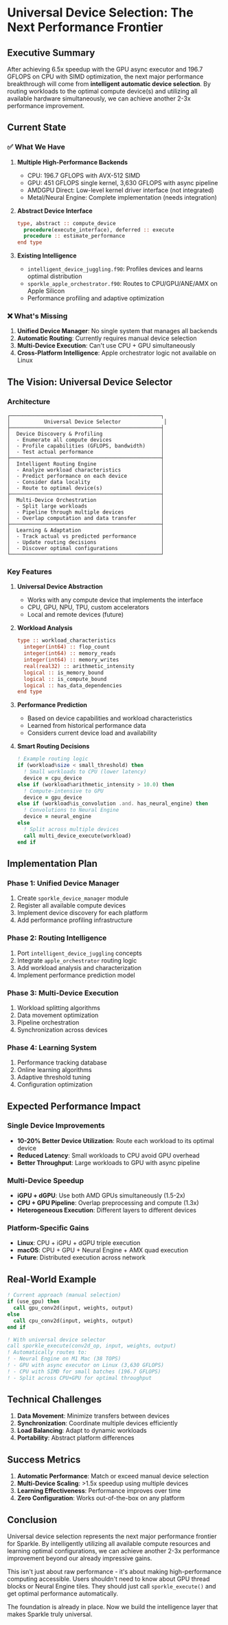 # Universal Device Selection: The Next Performance Frontier

## Executive Summary

After achieving 6.5x speedup with the GPU async executor and 196.7 GFLOPS on CPU with SIMD optimization, the next major performance breakthrough will come from **intelligent automatic device selection**. By routing workloads to the optimal compute device(s) and utilizing all available hardware simultaneously, we can achieve another 2-3x performance improvement.

## Current State

### ✅ What We Have

1. **Multiple High-Performance Backends**
   - CPU: 196.7 GFLOPS with AVX-512 SIMD
   - GPU: 451 GFLOPS single kernel, 3,630 GFLOPS with async pipeline
   - AMDGPU Direct: Low-level kernel driver interface (not integrated)
   - Metal/Neural Engine: Complete implementation (needs integration)

2. **Abstract Device Interface**
   ```fortran
   type, abstract :: compute_device
     procedure(execute_interface), deferred :: execute
     procedure :: estimate_performance
   end type
   ```

3. **Existing Intelligence**
   - `intelligent_device_juggling.f90`: Profiles devices and learns optimal distribution
   - `sporkle_apple_orchestrator.f90`: Routes to CPU/GPU/ANE/AMX on Apple Silicon
   - Performance profiling and adaptive optimization

### ❌ What's Missing

1. **Unified Device Manager**: No single system that manages all backends
2. **Automatic Routing**: Currently requires manual device selection
3. **Multi-Device Execution**: Can't use CPU + GPU simultaneously
4. **Cross-Platform Intelligence**: Apple orchestrator logic not available on Linux

## The Vision: Universal Device Selector

### Architecture

```
┌─────────────────────────────────────────────────┐
│           Universal Device Selector              │
├─────────────────────────────────────────────────┤
│  Device Discovery & Profiling                   │
│  - Enumerate all compute devices                │
│  - Profile capabilities (GFLOPS, bandwidth)     │
│  - Test actual performance                      │
├─────────────────────────────────────────────────┤
│  Intelligent Routing Engine                     │
│  - Analyze workload characteristics             │
│  - Predict performance on each device           │
│  - Consider data locality                       │
│  - Route to optimal device(s)                   │
├─────────────────────────────────────────────────┤
│  Multi-Device Orchestration                     │
│  - Split large workloads                        │
│  - Pipeline through multiple devices            │
│  - Overlap computation and data transfer        │
├─────────────────────────────────────────────────┤
│  Learning & Adaptation                          │
│  - Track actual vs predicted performance        │
│  - Update routing decisions                     │
│  - Discover optimal configurations              │
└─────────────────────────────────────────────────┘
```

### Key Features

1. **Universal Device Abstraction**
   - Works with any compute device that implements the interface
   - CPU, GPU, NPU, TPU, custom accelerators
   - Local and remote devices (future)

2. **Workload Analysis**
   ```fortran
   type :: workload_characteristics
     integer(int64) :: flop_count
     integer(int64) :: memory_reads
     integer(int64) :: memory_writes
     real(real32) :: arithmetic_intensity
     logical :: is_memory_bound
     logical :: is_compute_bound
     logical :: has_data_dependencies
   end type
   ```

3. **Performance Prediction**
   - Based on device capabilities and workload characteristics
   - Learned from historical performance data
   - Considers current device load and availability

4. **Smart Routing Decisions**
   ```fortran
   ! Example routing logic
   if (workload%size < small_threshold) then
     ! Small workloads to CPU (lower latency)
     device = cpu_device
   else if (workload%arithmetic_intensity > 10.0) then
     ! Compute-intensive to GPU
     device = gpu_device
   else if (workload%is_convolution .and. has_neural_engine) then
     ! Convolutions to Neural Engine
     device = neural_engine
   else
     ! Split across multiple devices
     call multi_device_execute(workload)
   end if
   ```

## Implementation Plan

### Phase 1: Unified Device Manager
1. Create `sporkle_device_manager` module
2. Register all available compute devices
3. Implement device discovery for each platform
4. Add performance profiling infrastructure

### Phase 2: Routing Intelligence
1. Port `intelligent_device_juggling` concepts
2. Integrate `apple_orchestrator` routing logic
3. Add workload analysis and characterization
4. Implement performance prediction model

### Phase 3: Multi-Device Execution
1. Workload splitting algorithms
2. Data movement optimization
3. Pipeline orchestration
4. Synchronization across devices

### Phase 4: Learning System
1. Performance tracking database
2. Online learning algorithms
3. Adaptive threshold tuning
4. Configuration optimization

## Expected Performance Impact

### Single Device Improvements
- **10-20% Better Device Utilization**: Route each workload to its optimal device
- **Reduced Latency**: Small workloads to CPU avoid GPU overhead
- **Better Throughput**: Large workloads to GPU with async pipeline

### Multi-Device Speedup
- **iGPU + dGPU**: Use both AMD GPUs simultaneously (1.5-2x)
- **CPU + GPU Pipeline**: Overlap preprocessing and compute (1.3x)
- **Heterogeneous Execution**: Different layers to different devices

### Platform-Specific Gains
- **Linux**: CPU + iGPU + dGPU triple execution
- **macOS**: CPU + GPU + Neural Engine + AMX quad execution
- **Future**: Distributed execution across network

## Real-World Example

```fortran
! Current approach (manual selection)
if (use_gpu) then
  call gpu_conv2d(input, weights, output)
else
  call cpu_conv2d(input, weights, output)
end if

! With universal device selector
call sporkle_execute(conv2d_op, input, weights, output)
! Automatically routes to:
! - Neural Engine on M1 Mac (38 TOPS)
! - GPU with async executor on Linux (3,630 GFLOPS)
! - CPU with SIMD for small batches (196.7 GFLOPS)
! - Split across CPU+GPU for optimal throughput
```

## Technical Challenges

1. **Data Movement**: Minimize transfers between devices
2. **Synchronization**: Coordinate multiple devices efficiently
3. **Load Balancing**: Adapt to dynamic workloads
4. **Portability**: Abstract platform differences

## Success Metrics

1. **Automatic Performance**: Match or exceed manual device selection
2. **Multi-Device Scaling**: >1.5x speedup using multiple devices
3. **Learning Effectiveness**: Performance improves over time
4. **Zero Configuration**: Works out-of-the-box on any platform

## Conclusion

Universal device selection represents the next major performance frontier for Sparkle. By intelligently utilizing all available compute resources and learning optimal configurations, we can achieve another 2-3x performance improvement beyond our already impressive gains.

This isn't just about raw performance - it's about making high-performance computing accessible. Users shouldn't need to know about GPU thread blocks or Neural Engine tiles. They should just call `sporkle_execute()` and get optimal performance automatically.

The foundation is already in place. Now we build the intelligence layer that makes Sparkle truly universal.
